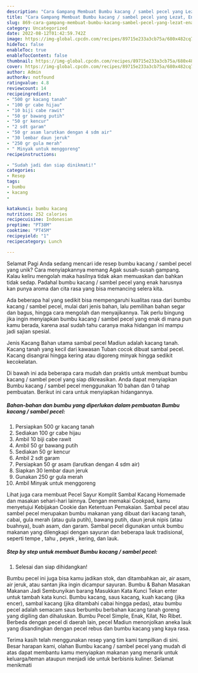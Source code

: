```yaml
---
description: "Cara Gampang Membuat Bumbu kacang / sambel pecel yang Lezat, Enak"
title: "Cara Gampang Membuat Bumbu kacang / sambel pecel yang Lezat, Enak"
slug: 869-cara-gampang-membuat-bumbu-kacang-sambel-pecel-yang-lezat-enak
category: Uncategorized
date: 2022-08-12T01:42:59.742Z
image: https://img-global.cpcdn.com/recipes/89715e233a3cb75a/680x482cq70/bumbu-kacang-sambel-pecel-foto-resep-utama.jpg
hideToc: false
enableToc: true
enableTocContent: false
thumbnail: https://img-global.cpcdn.com/recipes/89715e233a3cb75a/680x482cq70/bumbu-kacang-sambel-pecel-foto-resep-utama.jpg
cover: https://img-global.cpcdn.com/recipes/89715e233a3cb75a/680x482cq70/bumbu-kacang-sambel-pecel-foto-resep-utama.jpg
author: Admin
authorAv: notfound
ratingvalue: 4.8
reviewcount: 14
recipeingredient:
- "500 gr kacang tanah"
- "100 gr cabe hijau"
- "10 biji cabe rawit"
- "50 gr bawang putih"
- "50 gr kencur"
- "2 sdt garam"
- "50 gr asam larutkan dengan 4 sdm air"
- "30 lembar daun jeruk"
- "250 gr gula merah"
- " Minyak untuk menggoreng"
recipeinstructions:

- "Sudah jadi dan siap dinikmati!"
categories:
- Resep
tags:
- bumbu
- kacang
- 

katakunci: bumbu kacang  
nutrition: 252 calories
recipecuisine: Indonesian
preptime: "PT38M"
cooktime: "PT45M"
recipeyield: "1"
recipecategory: Lunch

---
```



Selamat Pagi Anda sedang mencari ide resep bumbu kacang / sambel pecel yang unik? Cara menyiapkannya memang Agak susah-susah gampang. Kalau keliru mengolah maka hasilnya tidak akan memuaskan dan bahkan tidak sedap. Padahal bumbu kacang / sambel pecel yang enak harusnya kan punya aroma dan cita rasa yang bisa memancing selera kita.


Ada beberapa hal yang sedikit bisa mempengaruhi kualitas rasa dari bumbu kacang / sambel pecel, mulai dari jenis bahan, lalu pemilihan bahan segar dan bagus, hingga cara mengolah dan menyajikannya. Tak perlu bingung jika ingin menyiapkan bumbu kacang / sambel pecel yang enak di mana pun kamu berada, karena asal sudah tahu caranya maka hidangan ini mampu jadi sajian spesial.

Jenis Kacang Bahan utama sambal pecel Madiun adalah kacang tanah. Kacang tanah yang kecil dari kawasan Tuban cocok dibuat sambal pecel. Kacang disangrai hingga kering atau digoreng minyak hingga sedikit kecokelatan.


Di bawah ini ada beberapa cara mudah dan praktis untuk membuat bumbu kacang / sambel pecel yang siap dikreasikan. Anda dapat menyiapkan Bumbu kacang / sambel pecel menggunakan 10 bahan dan 0 tahap pembuatan. Berikut ini cara untuk menyiapkan hidangannya.

<!--inarticleads1-->

##### Bahan-bahan dan bumbu yang diperlukan dalam pembuatan Bumbu kacang / sambel pecel:

1. Persiapkan 500 gr kacang tanah
1. Sediakan 100 gr cabe hijau
1. Ambil 10 biji cabe rawit
1. Ambil 50 gr bawang putih
1. Sediakan 50 gr kencur
1. Ambil 2 sdt garam
1. Persiapkan 50 gr asam (larutkan dengan 4 sdm air)
1. Siapkan 30 lembar daun jeruk
1. Gunakan 250 gr gula merah
1. Ambil  Minyak untuk menggoreng


Lihat juga cara membuat Pecel Sayur Komplit Sambal Kacang Homemade dan masakan sehari-hari lainnya. Dengan memakai Cookpad, kamu menyetujui Kebijakan Cookie dan Ketentuan Pemakaian. Sambal pecel atau sambel pecel merupakan bumbu makanan yang dibuat dari kacang tanah, cabai, gula merah (atau gula putih), bawang putih, daun jeruk nipis (atau buahnya), buah asam, dan garam. Sambal pecel digunakan untuk bumbu makanan yang dilengkapi dengan sayuran dan beberapa lauk tradisional, seperti tempe , tahu , peyek , kering, dan lauk. 

<!--inarticleads2-->

##### Step by step untuk membuat Bumbu kacang / sambel pecel:


1. Selesai dan siap dihidangkan!

Bumbu pecel ini juga bisa kamu jadikan stok, dan ditambahkan air, air asam, air jeruk, atau santan jika ingin dicampur sayuran. Bumbu &amp; Bahan Masakan Makanan Jadi Sembunyikan barang Masukkan Kata Kunci Tekan enter untuk tambah kata kunci. Bumbu kacang, saus kacang, kuah kacang (jika encer), sambal kacang (jika ditambahi cabai hingga pedas), atau bumbu pecel adalah semacam saus berbumbu berbahan kacang tanah goreng yang digiling dan dihaluskan. Bumbu Pecel Simple, Enak, Kilat, No Ribet. Berbeda dengan pecel di daerah lain, pecel Madiun menonjolkan aneka lauk yang disandingkan dengan pecel rebus dan bumbu kacang yang kaya rasa. 

Terima kasih telah menggunakan resep yang tim kami tampilkan di sini. Besar harapan kami, olahan Bumbu kacang / sambel pecel yang mudah di atas dapat membantu kamu menyiapkan makanan yang menarik untuk keluarga/teman ataupun menjadi ide untuk berbisnis kuliner. Selamat menikmati
